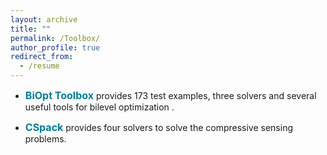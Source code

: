 ```yaml
---
layout: archive
title: ""
permalink: /Toolbox/
author_profile: true
redirect_from:
  - /resume
---
```


<style>
a:link {
  text-decoration: none;
}

a:visited {
  text-decoration: none;
}

a:hover {
  text-decoration: underline;
}

a:active {
  text-decoration: underline;
}
</style>


* <a style="font-size: 16px; font-weight: bold;color:#007D98" href="https://biopt.github.io/" target="_blank">BiOpt Toolbox</a> provides 173 test examples, three solvers and several useful tools for bilevel optimization .  

* <a style="font-size: 16px; font-weight: bold;color:#007D98" href="https://github.com/ShenglongZhou/CSpack" target="_blank">CSpack</a> provides four solvers to solve the compressive sensing problems.

